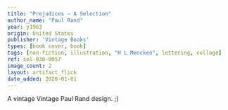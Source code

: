 ```yaml
---
title: "Prejudices — A Selection"
author_name: "Paul Rand"
year: y1963
origin: United States
publisher: 'Vintage Books'
types: [book cover, book]
tags: [non-fiction, illustration, "H L Mencken", lettering, collage]
ref: sol-030-0057
image_count: 2
layout: artifact_flick
date_added: 2020-01-01
---
```

A vintage Vintage Paul Rand design. ;)
